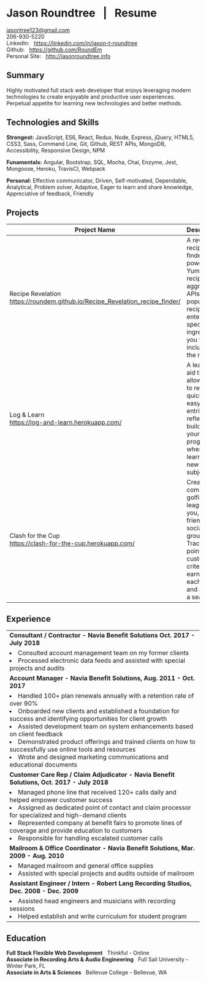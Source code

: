 # Jason Roundtree &nbsp; | &nbsp; Resume
jasontree123@gmail.com  
206-930-5220  
LinkedIn: &nbsp; https://linkedin.com/in/jason-t-roundtree  
Github: &nbsp; https://github.com/RoundEm  
Personal Site: &nbsp; http://jasonroundtree.info

## Summary

Highly motivated full stack web developer that enjoys leveraging modern technologies to create enjoyable and productive user experiences. Perpetual appetite for learning new technologies and better methods.

## Technologies and Skills

__Strongest:__  JavaScript, ES6, React, Redux, Node, Express, jQuery, HTML5, CSS3, Sass, Command Line, Git, Github, REST APIs, MongoDB, Accessibility, Responsive Design, NPM  

__Funamentals:__  Angular, Bootstrap, SQL, Mocha, Chai, Enzyme, Jest, Mongoose, Heroku, TravisCI, Webpack  

__Personal:__  Effective communicator, Driven, Self-motivated, Dependable, Analytical, Problem solver, Adaptive, Eager to learn and share knowledge, Appreciative of feedback, Friendly

## Projects

Project Name | Description | Built With
-------------|-------------|-----------
Recipe Revelation <br /> https://roundem.github.io/Recipe_Revelation_recipe_finder/ | A reverse recipe finder powered by Yummly’s recipe aggregator APIs. Find popular recipes by entering specific ingredients you want included in the results. | JavaScript, jQuery, HTML, CSS, AJAX, External API
Log & Learn <br /> https://log-and-learn.herokuapp.com/ | A learning aid that allows you to record quick and easy log entries to reflect and build upon your progress when learning a new subject. | JavaScript, jQuery, HTML, CSS, Node/Express, AJAX, RESTful API, Mocha, Chai
Clash for the Cup <br /> https://clash-for-the-cup.herokuapp.com/ | Create competitive golfing leagues for you, your friends and social groups. Track points for custom criteria earned in each round and across a season. | JavaScript, React, Node/Express, HTML, CSS, Styled Components, AJAX, RESTful API, Enzyme, Jest, Mocha, Chai

## Experience

<table>
  <tr>
    <td><strong>Consultant / Contractor - Navia Benefit Solutions Oct. 2017 - July 2018</strong></td>
  </tr>
  <tr>
    <td>
      <li>Consulted account management team on my former clients</li>
      <li>Processed electronic data feeds and assisted with special projects and audits</li>
    </td>
  </tr>
  
  <tr>
    <td><strong>Account Manager - Navia Benefit Solutions, Aug. 2011 - Oct. 2017</strong></td>
  </tr>
  <tr>
    <td>
      <li>Handled 100+ plan renewals annually with a retention rate of over 90%</li>
      <li>Onboarded new clients and established a foundation for success and identifying opportunities for client growth</li>
      <li>Assisted development team on system enhancements based on client feedback</li>
      <li>Demonstrated product offerings and trained clients on how to successfully use online tools and resources</li>
      <li>Wrote and designed marketing communications and educational documents</li>
    </td>
  </tr>
  
  <tr>
    <td><strong>Customer Care Rep / Claim Adjudicator - Navia Benefit Solutions, Oct. 2017 - July 2018</strong></td>
  </tr>
  <tr>
    <td>
      <li>Managed phone line that received 120+ calls daily and helped empower customer success</li>
      <li>Assigned as dedicated point of contact and claim processor for specialized and high-demand clients</li>
      <li>Represented company at benefit fairs to promote lines of coverage and provide education to customers</li>
      <li>Responsible for handling escalated customer calls</li>
    </td>
  </tr>
  
  <tr>
    <td><strong>Mailroom & Office Coordinator - Navia Benefit Solutions, Mar. 2009 - Aug. 2010</strong></td>
  </tr>
  <tr>
    <td>
      <li>Managed mailroom and general office supplies</li>
      <li>Assisted with special projects and audits outside of mailroom</li>
    </td>
  </tr>
  
  <tr>
    <td><strong>Assistant Engineer / Intern - Robert Lang Recording Studios, Dec. 2008 - Dec. 2009</strong></td>
  </tr>
  <tr>
    <td>
      <li>Assisted head engineers and musicians with recording sessions</li>
      <li>Helped establish and write curriculum for student program</li>
    </td>
  </tr>
   
</table>

## Education

__Full Stack Flexible Web Development__  &nbsp; Thinkful - Online  
__Associate in Recording Arts & Audio Engineering__  &nbsp; Full Sail University - Winter Park, FL  
__Associate in Arts & Sciences__  &nbsp; Bellevue College - Bellevue, WA
